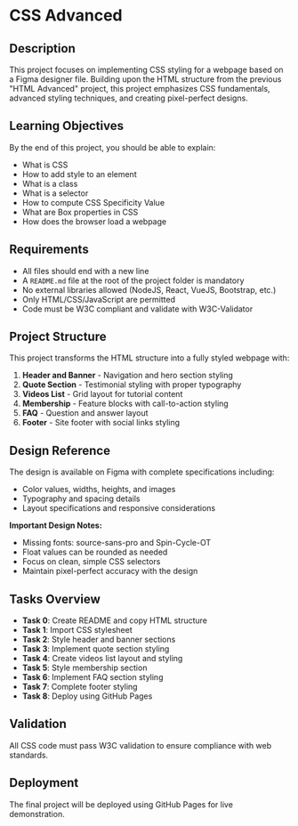 # CSS Advanced

## Description

This project focuses on implementing CSS styling for a webpage based on a Figma designer file. Building upon the HTML structure from the previous "HTML Advanced" project, this project emphasizes CSS fundamentals, advanced styling techniques, and creating pixel-perfect designs.

## Learning Objectives

By the end of this project, you should be able to explain:

- What is CSS
- How to add style to an element
- What is a class
- What is a selector
- How to compute CSS Specificity Value
- What are Box properties in CSS
- How does the browser load a webpage

## Requirements

- All files should end with a new line
- A `README.md` file at the root of the project folder is mandatory
- No external libraries allowed (NodeJS, React, VueJS, Bootstrap, etc.)
- Only HTML/CSS/JavaScript are permitted
- Code must be W3C compliant and validate with W3C-Validator

## Project Structure

This project transforms the HTML structure into a fully styled webpage with:

1. **Header and Banner** - Navigation and hero section styling
2. **Quote Section** - Testimonial styling with proper typography
3. **Videos List** - Grid layout for tutorial content
4. **Membership** - Feature blocks with call-to-action styling
5. **FAQ** - Question and answer layout
6. **Footer** - Site footer with social links styling

## Design Reference

The design is available on Figma with complete specifications including:
- Color values, widths, heights, and images
- Typography and spacing details
- Layout specifications and responsive considerations

**Important Design Notes:**
- Missing fonts: source-sans-pro and Spin-Cycle-OT
- Float values can be rounded as needed
- Focus on clean, simple CSS selectors
- Maintain pixel-perfect accuracy with the design

## Tasks Overview

- **Task 0**: Create README and copy HTML structure
- **Task 1**: Import CSS stylesheet
- **Task 2**: Style header and banner sections
- **Task 3**: Implement quote section styling
- **Task 4**: Create videos list layout and styling
- **Task 5**: Style membership section
- **Task 6**: Implement FAQ section styling
- **Task 7**: Complete footer styling
- **Task 8**: Deploy using GitHub Pages

## Validation

All CSS code must pass W3C validation to ensure compliance with web standards.

## Deployment

The final project will be deployed using GitHub Pages for live demonstration.
